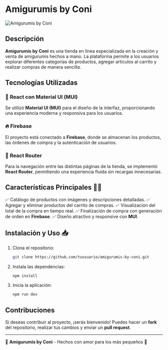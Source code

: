 # Amigurumis by Coni

![Amigurumis by Coni](https://res.cloudinary.com/deetmxogb/image/upload/v1739335760/BeautyPlus_20220325083131031_save_qxnr9n.jpg)

## Descripción
**Amigurumis by Coni** es una tienda en línea especializada en la creación y venta de amigurumis hechos a mano. La plataforma permite a los usuarios explorar diferentes categorías de productos, agregar artículos al carrito y realizar compras de manera sencilla.

## Tecnologías Utilizadas

### 📌 **React con Material UI (MUI)**
Se utilizó **Material UI (MUI)** para el diseño de la interfaz, proporcionando una experiencia moderna y responsiva para los usuarios.

### 🔥 **Firebase**
El proyecto está conectado a **Firebase**, donde se almacenan los productos, las órdenes de compra y la autenticación de usuarios.

### 🚀 **React Router**
Para la navegación entre las distintas páginas de la tienda, se implementó **React Router**, permitiendo una experiencia fluida sin recargas innecesarias.

## Características Principales 🧸✨
✅ Catálogo de productos con imágenes y descripciones detalladas.
✅ Agregar y eliminar productos del carrito de compras.
✅ Visualización del total de la compra en tiempo real.
✅ Finalización de compra con generación de orden en **Firebase**.
✅ Diseño atractivo y responsive con **MUI**.

## Instalación y Uso 📥
1. Clona el repositorio:
   ```bash
   git clone https://github.com/tuusuario/amigurumis-by-coni.git
   ```
2. Instala las dependencias:
   ```bash
   npm install
   ```
3. Inicia la aplicación:
   ```bash
   npm run dev
   ```

## Contribuciones
Si deseas contribuir al proyecto, ¡serás bienvenido! Puedes hacer un **fork** del repositorio, realizar tus cambios y enviar un **pull request**.

---
🎀 **Amigurumis by Coni** - Hechos con amor para los más pequeños 💖

